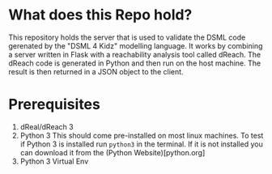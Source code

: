 # What does this Repo hold?
This repository holds the server that is used to validate the DSML code gerenated by the "DSML 4 Kidz" modelling language. It works by combining a server written in Flask with a reachability analysis tool called dReach. The dReach code is generated in Python and then run on the host machine. The result is then returned in a JSON object to the client.

# Prerequisites 
1. dReal/dReach 3
2. Python 3
   This should come pre-installed on most linux machines. To test if Python 3 is installed run `python3` in the terminal. If it is not installed you can download it from the (Python Website)[python.org]
3. Python 3 Virtual Env
